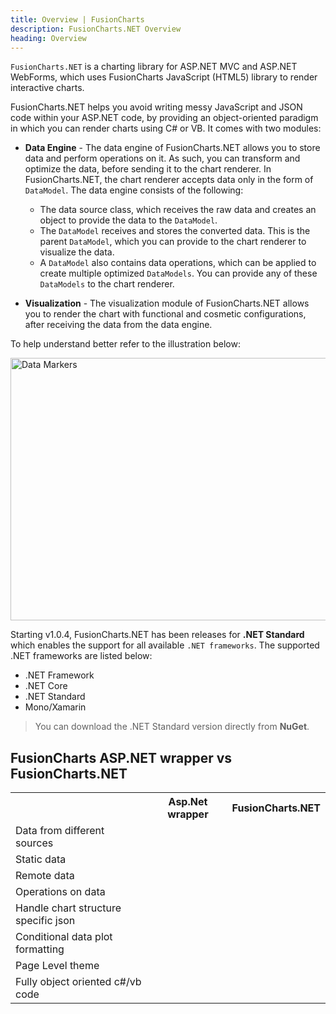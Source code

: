 ```yaml
---
title: Overview | FusionCharts
description: FusionCharts.NET Overview
heading: Overview
---
```


`FusionCharts.NET` is a charting library for ASP.NET MVC and ASP.NET WebForms, which uses FusionCharts JavaScript (HTML5) library to render interactive charts.

FusionCharts.NET helps you avoid writing messy JavaScript and JSON code within your ASP.NET code, by providing an object-oriented paradigm in which you can render charts using C# or VB. It comes with two modules:

- **Data Engine** - The data engine of FusionCharts.NET allows you to store data and perform operations on it. As such, you can transform and optimize the data, before sending it to the chart renderer. In FusionCharts.NET, the chart renderer accepts data only in the form of `DataModel`. The data engine consists of the following:

  - The data source class, which receives the raw data and creates an object to provide the data to the `DataModel`.
  - The `DataModel` receives and stores the converted data. This is the parent `DataModel`, which you can provide to the chart renderer to visualize the data.
  - A `DataModel` also contains data operations, which can be applied to create multiple optimized `DataModels`. You can provide any of these `DataModels` to the chart renderer.

- **Visualization** - The visualization module of FusionCharts.NET allows you to render the chart with functional and cosmetic configurations, after receiving the data from the data engine.

To help understand better refer to the illustration below:

<img src="{% site.BASE_URL %}/images/architecture-diagram-fusioncharts-net.png" alt="Data Markers" width="700" height="420">

Starting v1.0.4, FusionCharts.NET has been releases for **.NET Standard** which enables the support for all available `.NET frameworks`. The supported .NET frameworks are listed below:
- .NET Framework
- .NET Core
- .NET Standard
- Mono/Xamarin

> You can download the .NET Standard version directly from **NuGet**.

## FusionCharts ASP.NET wrapper vs FusionCharts.NET

<table>
	<tr>
		<th></th>
		<th>Asp.Net wrapper</th>
		<th>FusionCharts.NET</th>
	</tr>
	<tr>
		<td>Data from different sources</td>
		<td><i class="fc_cross_covered" style="font-size: 25px; color: #bcbccf"></i></td>
		<td><i class="fc_select" style="color: #48b884 !important; font-size: 25px;"></i></td>
	</tr>
	<tr>
		<td>Static data</td>
		<td><i class="fc_select" style="color: #48b884 !important; font-size: 25px;"></i></td>
		<td><i class="fc_select" style="color: #48b884 !important; font-size: 25px;"></i></td>
	</tr>
	<tr>
		<td>Remote data</td>
		<td><i class="fc_cross_covered" style="font-size: 25px; color: #bcbccf"></i></td>
		<td><i class="fc_select" style="color: #48b884 !important; font-size: 25px;"></i></td>
	</tr>
	<tr>
		<td>Operations on data</td>
		<td><i class="fc_cross_covered" style="font-size: 25px; color: #bcbccf"></i></td>
		<td><i class="fc_select" style="color: #48b884 !important; font-size: 25px;"></i></td>
	</tr>
	<tr>
		<td>Handle chart structure specific json</td>
		<td><i class="fc_cross_covered" style="font-size: 25px; color: #bcbccf"></i></td>
		<td><i class="fc_select" style="color: #48b884 !important; font-size: 25px;"></i></td>
	</tr>
	<tr>
		<td>Conditional data plot formatting</td>
		<td><i class="fc_cross_covered" style="font-size: 25px; color: #bcbccf"></i></td>
		<td><i class="fc_select" style="color: #48b884 !important; font-size: 25px;"></i></td>
	</tr>
	<tr>
		<td>Page Level theme</td>
		<td><i class="fc_cross_covered" style="font-size: 25px; color: #bcbccf"></i></td>
		<td><i class="fc_select" style="color: #48b884 !important; font-size: 25px;"></i></td>
	</tr>
	<tr>
		<td>Fully object oriented c#/vb code</td>
		<td><i class="fc_cross_covered" style="font-size: 25px; color: #bcbccf"></i></td>
		<td><i class="fc_select" style="color: #48b884 !important; font-size: 25px;"></i></td>
	</tr>
</table>
